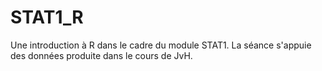 # STAT1_R
Une introduction à R dans le cadre du module STAT1. La séance s'appuie des données produite dans le cours de JvH.


